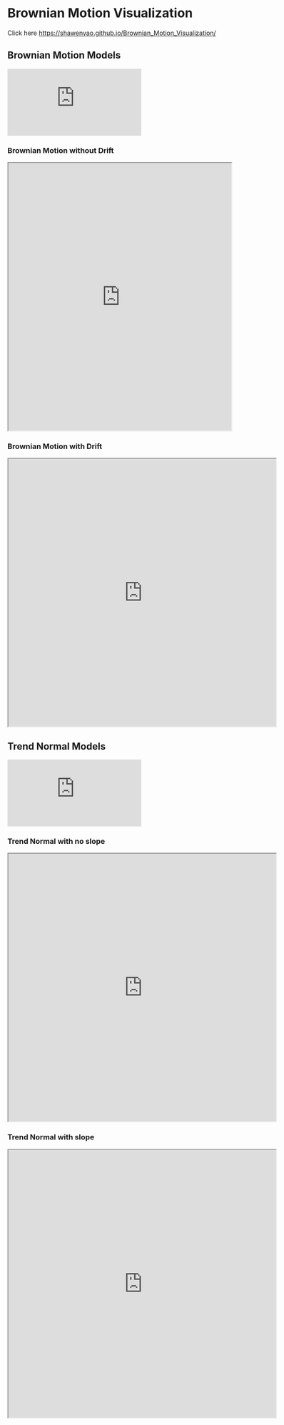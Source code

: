 # Brownian Motion Visualization

Click here https://shawenyao.github.io/Brownian_Motion_Visualization/

## Brownian Motion Models

![Brownian Motion](http://latex.codecogs.com/gif.latex?X_t%20%3D%20%5Cmu%20t%20&plus;%20%5Csigma%20W_t)

### Brownian Motion without Drift
<iframe height="600" width="500" src="https://shawenyao.github.io/Brownian_Motion_Visualization/webGL/bm1.html"></iframe>

### Brownian Motion with Drift
<iframe height="600" width="600" src="https://shawenyao.github.io/Brownian_Motion_Visualization/webGL/bm2.html"></iframe>


## Trend Normal Models

![Trend Normal](http://latex.codecogs.com/gif.latex?X_t%20%3D%20%5Cbeta%20_0%20&plus;%20%5Cbeta%20_1%20t%20&plus;%20%5Cepsilon)

### Trend Normal with no slope

<iframe height="600" width="600" src="https://shawenyao.github.io/Brownian_Motion_Visualization/webGL/tn1.html"></iframe>

### Trend Normal with slope

<iframe height="600" width="600" src="https://shawenyao.github.io/Brownian_Motion_Visualization/webGL/tn2.html"></iframe>
